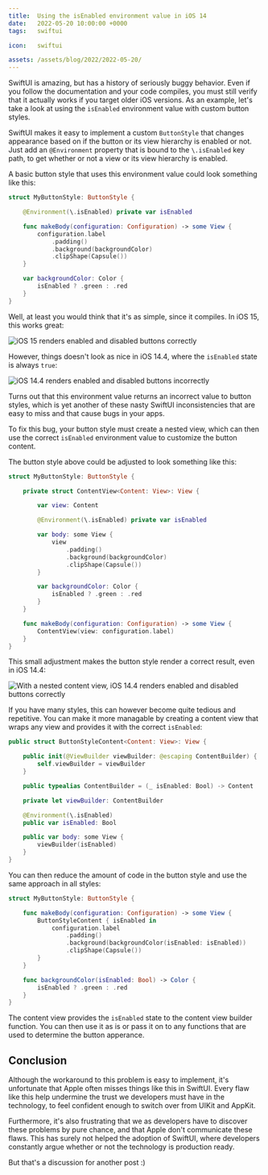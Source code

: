 ```yaml
---
title:  Using the isEnabled environment value in iOS 14
date:   2022-05-20 10:00:00 +0000
tags:   swiftui

icon:   swiftui

assets: /assets/blog/2022/2022-05-20/
---
```


SwiftUI is amazing, but has a history of seriously buggy behavior. Even if you follow the documentation and your code compiles, you must still verify that it actually works if you target older iOS versions. As an example, let's take a look at using the `isEnabled` environment value with custom button styles.

SwiftUI makes it easy to implement a custom `ButtonStyle` that changes appearance based on if the button or its view hierarchy is enabled or not. Just add an `@Environment` property that is bound to the `\.isEnabled` key path, to get whether or not a view or its view hierarchy is enabled.

A basic button style that uses this environment value could look something like this:

```swift
struct MyButtonStyle: ButtonStyle {

    @Environment(\.isEnabled) private var isEnabled

    func makeBody(configuration: Configuration) -> some View {
        configuration.label
            .padding()
            .background(backgroundColor)
            .clipShape(Capsule())
    }

    var backgroundColor: Color {
        isEnabled ? .green : .red
    }
}
```

Well, at least you would think that it's as simple, since it compiles. In iOS 15, this works great:

![iOS 15 renders enabled and disabled buttons correctly]({{page.assets}}ios15.png)

However, things doesn't look as nice in iOS 14.4, where the `isEnabled` state is always `true`:

![iOS 14.4 renders enabled and disabled buttons incorrectly]({{page.assets}}ios14-4.png)

Turns out that this environment value returns an incorrect value to button styles, which is yet another of these nasty SwiftUI inconsistencies that are easy to miss and that cause bugs in your apps.

To fix this bug, your button style must create a nested view, which can then use the correct `isEnabled` environment value to customize the button content.

The button style above could be adjusted to look something like this:

```swift
struct MyButtonStyle: ButtonStyle {

    private struct ContentView<Content: View>: View {

        var view: Content

        @Environment(\.isEnabled) private var isEnabled

        var body: some View {
            view
                .padding()
                .background(backgroundColor)
                .clipShape(Capsule())
        }

        var backgroundColor: Color {
            isEnabled ? .green : .red
        }
    }

    func makeBody(configuration: Configuration) -> some View {
        ContentView(view: configuration.label)
    }
}
```

This small adjustment makes the button style render a correct result, even in iOS 14.4:

![With a nested content view, iOS 14.4 renders enabled and disabled buttons correctly]({{page.assets}}ios14-4-2.png)

If you have many styles, this can however become quite tedious and repetitive. You can make it more managable by creating a content view that wraps any view and provides it with the correct `isEnabled`:

```swift
public struct ButtonStyleContent<Content: View>: View {

    public init(@ViewBuilder viewBuilder: @escaping ContentBuilder) {
        self.viewBuilder = viewBuilder
    }

    public typealias ContentBuilder = (_ isEnabled: Bool) -> Content

    private let viewBuilder: ContentBuilder

    @Environment(\.isEnabled)
    public var isEnabled: Bool

    public var body: some View {
        viewBuilder(isEnabled)
    }
}
```

You can then reduce the amount of code in the button style and use the same approach in all styles:


```swift
struct MyButtonStyle: ButtonStyle {

    func makeBody(configuration: Configuration) -> some View {
        ButtonStyleContent { isEnabled in
            configuration.label
                .padding()
                .background(backgroundColor(isEnabled: isEnabled))
                .clipShape(Capsule())
        }
    }

    func backgroundColor(isEnabled: Bool) -> Color {
        isEnabled ? .green : .red
    }
}
```

The content view provides the `isEnabled` state to the content view builder function. You can then use it as is or pass it on to any functions that are used to determine the button apperance.


## Conclusion

Although the workaround to this problem is easy to implement, it's unfortunate that Apple often misses things like this in SwiftUI. Every flaw like this help undermine the trust we developers must have in the technology, to feel confident enough to switch over from UIKit and AppKit.

Furthermore, it's also frustrating that we as developers have to discover these problems by pure chance, and that Apple don't communicate these flaws. This has surely not helped the adoption of SwiftUI, where developers constantly argue whether or not the technology is production ready.

But that's a discussion for another post :)